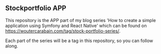 ## Stockportfolio APP
This repository is the APP part of my blog series 'How to create a simple application using Symfony and React Native' which can be found on https://woutercarabain.com/tag/stock-portfolio-series/.

Each part of the series will be a tag in this repository, so you can follow along.
